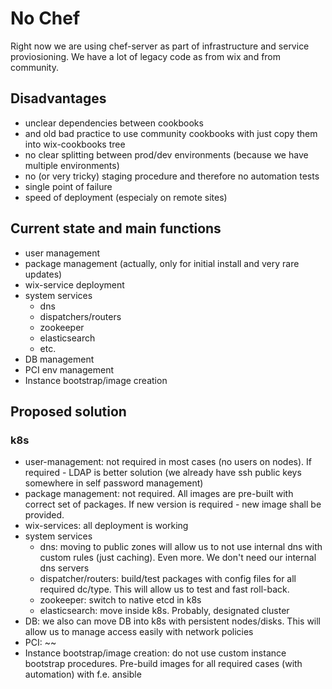 # No Chef

Right now we are using chef-server as part of infrastructure and service proviosioning.
We have a lot of legacy code as from wix and from community.

## Disadvantages

* unclear dependencies between cookbooks
* and old bad practice to use community cookbooks with just copy them into wix-cookbooks tree
* no clear splitting between prod/dev environments (because we have multiple environments)
* no (or very tricky) staging procedure and therefore no automation tests
* single point of failure
* speed of deployment (especialy on remote sites)

## Current state and main functions

* user management
* package management (actually, only for initial install and very rare updates)
* wix-service deployment
* system services
  * dns
  * dispatchers/routers
  * zookeeper
  * elasticsearch
  * etc.
* DB management
* PCI env management
* Instance bootstrap/image creation

## Proposed solution

### k8s

* user-management: not required in most cases (no users on nodes). If required - LDAP is better solution (we already have ssh public keys somewhere in self password management)
* package management: not required. All images are pre-built with correct set of packages. If new version is required - new image shall be provided.
* wix-services: all deployment is working
* system services
  * dns: moving to public zones will allow us to not use internal dns with custom rules (just caching). Even more. We don't need our internal dns servers
  * dispatcher/routers: build/test packages with config files for all required dc/type. This will allow us to test and fast roll-back.
  * zookeeper: switch to native etcd in k8s
  * elasticsearch: move inside k8s. Probably, designated cluster
* DB: we also can move DB into k8s with persistent nodes/disks. This will allow us to manage access easily with network policies
* PCI: ~~
* Instance bootstrap/image creation: do not use custom instance bootstrap procedures. Pre-build images for all required cases (with automation) with f.e. ansible

